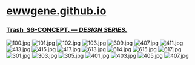 
# [ewwgene.github.io](https://ewwgene.github.io/)
### [Trash_S6-CONCEPT. — _DESIGN SERIES._](https://ewwgene.github.io/Trash_S6-CONCEPT)
<a id="100"></a> ![100.jpg](https://ewwgene.github.io/Trash_S6-CONCEPT/100.jpg)
<a id="101"></a> ![101.jpg](https://ewwgene.github.io/Trash_S6-CONCEPT/101.jpg)
<a id="102"></a> ![102.jpg](https://ewwgene.github.io/Trash_S6-CONCEPT/102.jpg)
<a id="103"></a> ![103.jpg](https://ewwgene.github.io/Trash_S6-CONCEPT/103.jpg)
<a id="309m"></a> ![309.jpg](https://ewwgene.github.io/Trash_S6-CONCEPT/Making/309.jpg)
<a id="407m"></a> ![407.jpg](https://ewwgene.github.io/Trash_S6-CONCEPT/Making/407.jpg)
<a id="411m"></a> ![411.jpg](https://ewwgene.github.io/Trash_S6-CONCEPT/Making/411.jpg)
<a id="413m"></a> ![413.jpg](https://ewwgene.github.io/Trash_S6-CONCEPT/Making/413.jpg)
<a id="415m"></a> ![415.jpg](https://ewwgene.github.io/Trash_S6-CONCEPT/Making/415.jpg)
<a id="417m"></a> ![417.jpg](https://ewwgene.github.io/Trash_S6-CONCEPT/Making/417.jpg)
<a id="613m"></a> ![613.jpg](https://ewwgene.github.io/Trash_S6-CONCEPT/Making/613.jpg)
<a id="614m"></a> ![614.jpg](https://ewwgene.github.io/Trash_S6-CONCEPT/Making/614.jpg)
<a id="615m"></a> ![615.jpg](https://ewwgene.github.io/Trash_S6-CONCEPT/Making/615.jpg)
<a id="617m"></a> ![617.jpg](https://ewwgene.github.io/Trash_S6-CONCEPT/Making/617.jpg)
<a id="301"></a> ![301.jpg](https://ewwgene.github.io/Trash_S6-CONCEPT/301.jpg)
<a id="303"></a> ![303.jpg](https://ewwgene.github.io/Trash_S6-CONCEPT/303.jpg)
<a id="305"></a> ![305.jpg](https://ewwgene.github.io/Trash_S6-CONCEPT/305.jpg)
<a id="401"></a> ![401.jpg](https://ewwgene.github.io/Trash_S6-CONCEPT/401.jpg)
<a id="403"></a> ![403.jpg](https://ewwgene.github.io/Trash_S6-CONCEPT/403.jpg)
<a id="405"></a> ![405.jpg](https://ewwgene.github.io/Trash_S6-CONCEPT/405.jpg)
<a id="407"></a> ![407.jpg](https://ewwgene.github.io/Trash_S6-CONCEPT/407.jpg)

